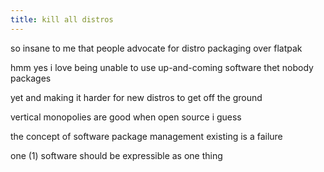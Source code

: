 ```yaml
---
title: kill all distros
---
```


so insane to me that people advocate for distro packaging over flatpak

hmm yes i love being unable to use up-and-coming software thet nobody packages 

yet and making it harder for new distros to get off the ground 

vertical monopolies are good when open source i guess

the concept of software package management existing is a failure

one (1) software should be expressible as one thing
